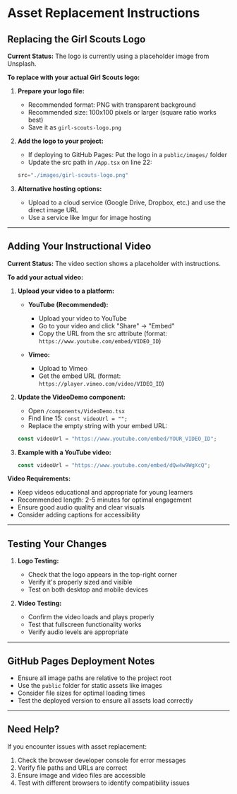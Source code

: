 # Asset Replacement Instructions

## Replacing the Girl Scouts Logo

**Current Status:** The logo is currently using a placeholder image from Unsplash.

**To replace with your actual Girl Scouts logo:**

1. **Prepare your logo file:**
   - Recommended format: PNG with transparent background
   - Recommended size: 100x100 pixels or larger (square ratio works best)
   - Save it as `girl-scouts-logo.png`

2. **Add the logo to your project:**
   - If deploying to GitHub Pages: Put the logo in a `public/images/` folder
   - Update the src path in `/App.tsx` on line 22:
   ```jsx
   src="./images/girl-scouts-logo.png"
   ```

3. **Alternative hosting options:**
   - Upload to a cloud service (Google Drive, Dropbox, etc.) and use the direct image URL
   - Use a service like Imgur for image hosting

---

## Adding Your Instructional Video

**Current Status:** The video section shows a placeholder with instructions.

**To add your actual video:**

1. **Upload your video to a platform:**
   - **YouTube (Recommended):**
     - Upload your video to YouTube
     - Go to your video and click "Share" → "Embed"
     - Copy the URL from the src attribute (format: `https://www.youtube.com/embed/VIDEO_ID`)
   
   - **Vimeo:**
     - Upload to Vimeo
     - Get the embed URL (format: `https://player.vimeo.com/video/VIDEO_ID`)

2. **Update the VideoDemo component:**
   - Open `/components/VideoDemo.tsx`
   - Find line 15: `const videoUrl = "";`
   - Replace the empty string with your embed URL:
   ```jsx
   const videoUrl = "https://www.youtube.com/embed/YOUR_VIDEO_ID";
   ```

3. **Example with a YouTube video:**
   ```jsx
   const videoUrl = "https://www.youtube.com/embed/dQw4w9WgXcQ";
   ```

**Video Requirements:**
- Keep videos educational and appropriate for young learners
- Recommended length: 2-5 minutes for optimal engagement
- Ensure good audio quality and clear visuals
- Consider adding captions for accessibility

---

## Testing Your Changes

1. **Logo Testing:**
   - Check that the logo appears in the top-right corner
   - Verify it's properly sized and visible
   - Test on both desktop and mobile devices

2. **Video Testing:**
   - Confirm the video loads and plays properly
   - Test that fullscreen functionality works
   - Verify audio levels are appropriate

---

## GitHub Pages Deployment Notes

- Ensure all image paths are relative to the project root
- Use the `public` folder for static assets like images
- Consider file sizes for optimal loading times
- Test the deployed version to ensure all assets load correctly

---

## Need Help?

If you encounter issues with asset replacement:
1. Check the browser developer console for error messages
2. Verify file paths and URLs are correct
3. Ensure image and video files are accessible
4. Test with different browsers to identify compatibility issues
